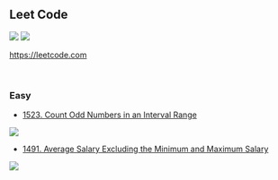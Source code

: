 ## Leet Code 

![](https://img.shields.io/badge/-LeetCode-FFA116?style=for-the-badge&logo=LeetCode&logoColor=black)
![](https://img.shields.io/badge/Code-Python-informational?style=flat&logo=python&logoColor=yellow&color=4b8bbe)


https://leetcode.com

<br>

### Easy
- [1523. Count Odd Numbers in an Interval Range](https://leetcode.com/problems/count-odd-numbers-in-an-interval-range/)

[![](https://img.shields.io/badge/-FFA116?style=for-the-badge&labelColor=black&color=black&label=Solve&logo=leetcode&logoColor=yellow)](leetCode\Easy\1523_countOddRange.py)


- [1491. Average Salary Excluding the Minimum and Maximum Salary](https://leetcode.com/problems/average-salary-excluding-the-minimum-and-maximum-salary/)

[![](https://img.shields.io/badge/-FFA116?style=for-the-badge&labelColor=black&color=black&label=Solve&logo=leetcode&logoColor=yellow)](leetCode\Easy\1491_averageSalary.py)